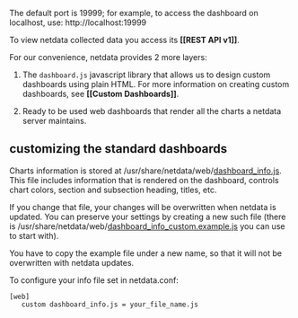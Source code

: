The default port is 19999; for example, to access the dashboard on localhost, use: http://localhost:19999

To view netdata collected data you access its **[[REST API v1]]**.

For our convenience, netdata provides 2 more layers:

1. The `dashboard.js` javascript library that allows us to design custom dashboards using plain HTML. For more information on creating custom dashboards, see **[[Custom Dashboards]]**.

2. Ready to be used web dashboards that render all the charts a netdata server maintains.

## customizing the standard dashboards

Charts information is stored at /usr/share/netdata/web/[dashboard_info.js](https://github.com/firehol/netdata/blob/master/web/dashboard_info.js). This file includes information that is rendered on the dashboard, controls chart colors, section and subsection heading, titles, etc.

If you change that file, your changes will be overwritten when netdata is updated. You can preserve your settings by creating a new such file (there is /usr/share/netdata/web/[dashboard_info_custom.example.js](https://github.com/firehol/netdata/blob/master/web/dashboard_info_custom_example.js) you can use to start with).

You have to copy the example file under a new name, so that it will not be overwritten with netdata updates.

To configure your info file set in netdata.conf:

```
[web]
   custom dashboard_info.js = your_file_name.js
```
